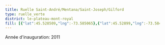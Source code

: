 ```yaml
---
title: Ruelle Saint-André/Mentana/Saint-Joseph/Gilford
type: ruelle_verte
district: le-plateau-mont-royal
fill: [{"lat":45.528509,"lng":-73.585065},{"lat":45.52899,"lng":-73.584636}]
---
```


Année d'inauguration: 2011